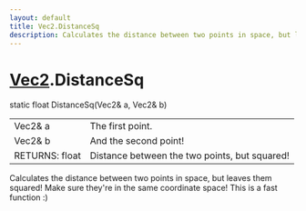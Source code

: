 ```yaml
---
layout: default
title: Vec2.DistanceSq
description: Calculates the distance between two points in space, but leaves them squared! Make sure they're in the same coordinate space! This is a fast function .)
---
```

# [Vec2]({{site.url}}/Pages/Reference/Vec2.html).DistanceSq

<div class='signature' markdown='1'>
static float DistanceSq(Vec2& a, Vec2& b)
</div>

|  |  |
|--|--|
|Vec2& a|The first point.|
|Vec2& b|And the second point!|
|RETURNS: float|Distance between the two points, but squared!|

Calculates the distance between two points in space, but leaves them squared! Make
sure they're in the same coordinate space! This is a fast function :)



